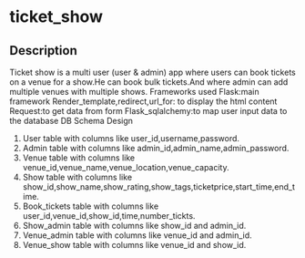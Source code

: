 # ticket_show
## Description
Ticket show is a multi user (user & admin) app where users can book tickets on a venue for
a show.He can book bulk tickets.And where admin can add multiple venues with multiple
shows.
Frameworks used
Flask:main framework
Render_template,redirect,url_for: to display the html content
Request:to get data from form
Flask_sqlalchemy:to map user input data to the database
DB Schema Design
1. User table with columns like user_id,username,password.
2. Admin table with columns like admin_id,admin_name,admin_password.
3. Venue table with columns like
venue_id,venue_name,venue_location,venue_capacity.
4. Show table with columns like
show_id,show_name,show_rating,show_tags,ticketprice,start_time,end_time.
5. Book_tickets table with columns like user_id,venue_id,show_id,time,number_tickts.
6. Show_admin table with columns like show_id and admin_id.
7. Venue_admin table with columns like venue_id and admin_id.
8. Venue_show table with columns like venue_id and show_id.
